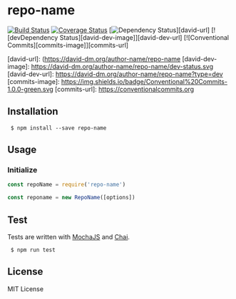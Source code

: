 # repo-name

[![Build Status][travis-image]][travis-url]
[![Coverage Status][coveralls-image]][coveralls-url]
[![Dependency Status][david-image]][david-url]
[![devDependency Status][david-dev-image]][david-dev-url]
[![Conventional Commits][commits-image]][commits-url]

[travis-image]: https://travis-ci.org/author-name/repo-name.svg?branch=master
[travis-url]: https://travis-ci.org/author-name/repo-name
[coveralls-image]: https://coveralls.io/repos/github/author-name/repo-name/badge.svg?branch=master
[coveralls-url]: https://coveralls.io/github/author-name/repo-name?branch=master
[david-image]: https://david-dm.org/author-name/repo-name.svg
[david-url]: (https://david-dm.org/author-name/repo-name
[david-dev-image]: https://david-dm.org/author-name/repo-name/dev-status.svg
[david-dev-url]: https://david-dm.org/author-name/repo-name?type=dev
[commits-image]: https://img.shields.io/badge/Conventional%20Commits-1.0.0-green.svg
[commits-url]: https://conventionalcommits.org

## Installation

```
 $ npm install --save repo-name
```

## Usage

### Initialize

```js
const repoName = require('repo-name')

const reponame = new RepoName([options])
```

## Test

Tests are written with [MochaJS](https://mochajs.org/) and
[Chai](http://chaijs.com/).

```
 $ npm run test
```

## License

MIT License

